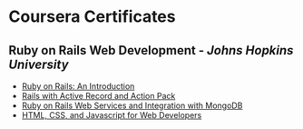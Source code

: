 # Coursera Certificates
## Ruby on Rails Web Development - _Johns Hopkins University_ 
- [Ruby on Rails: An Introduction](https://www.coursera.org/account/accomplishments/records/HWU3HD72UGWM)
- [Rails with Active Record and Action Pack](https://www.coursera.org/account/accomplishments/certificate/MXVQPMDSHRH5)
- [Ruby on Rails Web Services and Integration with MongoDB](https://www.coursera.org/account/accomplishments/certificate/G5R3QK7CS7KM)
- [HTML, CSS, and Javascript for Web Developers](https://www.coursera.org/account/accomplishments/certificate/QEKP2BXUSASW)